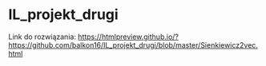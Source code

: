 # IL_projekt_drugi
Link do rozwiązania: https://htmlpreview.github.io/?https://github.com/balkon16/IL_projekt_drugi/blob/master/Sienkiewicz2vec.html
